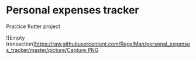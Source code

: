 # Personal expenses tracker

Practice flutter project


![Empty transaction]https://raw.githubusercontent.com/RegalMan/personal_expenses_tracker/master/picture/Capture.PNG

